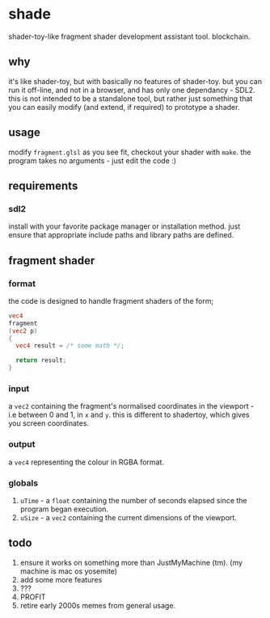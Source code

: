 # shade
shader-toy-like fragment shader development assistant tool. blockchain.

## why
it's like shader-toy, but with basically no features of shader-toy. but you can run it off-line, and not in a browser, and has only one dependancy - SDL2. this is not intended to be a standalone tool, but rather just something that you can easily modify (and extend, if required) to prototype a shader.

## usage
modify `fragment.glsl` as you see fit, checkout your shader with `make`. the program takes no arguments - just edit the code :)

## requirements
### sdl2
install with your favorite package manager or installation method. just ensure that appropriate include paths and library paths are defined.

## fragment shader
### format
the code is designed to handle fragment shaders of the form;

```glsl
vec4
fragment
(vec2 p)
{
  vec4 result = /* some math */;

  return result;
}
```
### input
a `vec2` containing the fragment's normalised coordinates in the viewport - i.e between 0 and 1, in `x` and `y`. this is different to shadertoy, which gives you screen coordinates.

### output
a `vec4` representing the colour in RGBA format.

### globals
1. `uTime` - a `float` containing the number of seconds elapsed since the program began execution.
2. `uSize` - a `vec2` containing the current dimensions of the viewport.

## todo
1. ensure it works on something more than JustMyMachine (tm). (my machine is mac os yosemite)
1. add some more features
1. ???
1. PROFIT
1. retire early 2000s memes from general usage.
